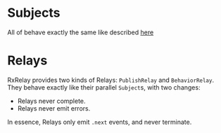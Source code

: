 Subjects
========

All of behave exactly the same like described [here](http://reactivex.io/documentation/subject.html)

Relays
======

RxRelay provides two kinds of Relays: `PublishRelay` and `BehaviorRelay`.
They behave exactly like their parallel `Subject`s, with two changes:

- Relays never complete.
- Relays never emit errors.

In essence, Relays only emit `.next` events, and never terminate.
